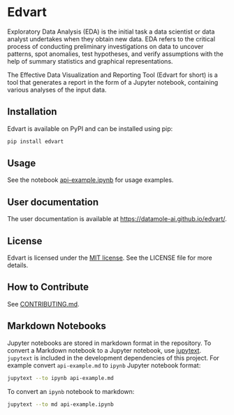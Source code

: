 # Edvart

Exploratory Data Analysis (EDA) is the initial task a data scientist or data
analyst undertakes when they obtain new data. EDA refers to the critical
process of conducting preliminary investigations on data to uncover patterns,
spot anomalies, test hypotheses, and verify assumptions with the help of
summary statistics and graphical representations.

The Effective Data Visualization and Reporting Tool (Edvart for short) is a
tool that generates a report in the form of a Jupyter notebook, containing
various analyses of the input data.

## Installation

Edvart is available on PyPI and can be installed using pip:

```bash
pip install edvart
```

## Usage

See the notebook [api-example.ipynb](api-example.ipynb) for usage examples.

## User documentation

The user documentation is available at https://datamole-ai.github.io/edvart/.

## License

Edvart is licensed under the [MIT
license](https://opensource.org/license/mit/). See the LICENSE file for more
details.

## How to Contribute

See [CONTRIBUTING.md](CONTRIBUTING.md).

## Markdown Notebooks

Jupyter notebooks are stored in markdown format in the repository. To convert a
Markdown notebook to a Jupyter notebook, use
[jupytext](https://github.com/mwouts/jupytext). `jupytext` is included in the
development dependencies of this project. For example convert `api-example.md`
to `ipynb` Jupyter notebook format:

```bash
jupytext --to ipynb api-example.md
```

To convert an `ipynb` notebook to markdown:

```bash
jupytext --to md api-example.ipynb
```
